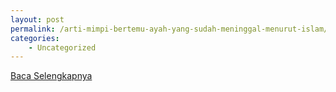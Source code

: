 ```yaml
---
layout: post
permalink: /arti-mimpi-bertemu-ayah-yang-sudah-meninggal-menurut-islam/
categories:
    - Uncategorized
---
```


[Baca Selengkapnya](/05)